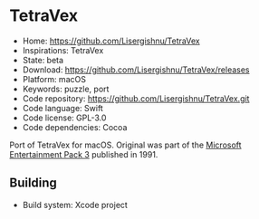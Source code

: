 # TetraVex

- Home: https://github.com/Lisergishnu/TetraVex
- Inspirations: TetraVex
- State: beta
- Download: https://github.com/Lisergishnu/TetraVex/releases
- Platform: macOS
- Keywords: puzzle, port
- Code repository: https://github.com/Lisergishnu/TetraVex.git
- Code language: Swift
- Code license: GPL-3.0
- Code dependencies: Cocoa

Port of TetraVex for macOS.
Original was part of the [Microsoft Entertainment Pack 3](https://en.wikipedia.org/wiki/Microsoft_Entertainment_Pack#Microsoft_Entertainment_Pack_3) published in 1991.

## Building

- Build system: Xcode project
